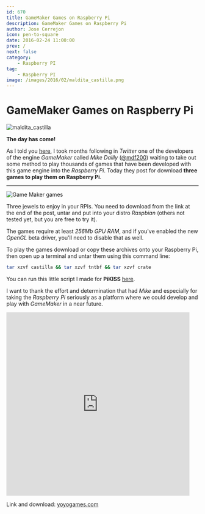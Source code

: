 ```yaml
---
id: 670
title: GameMaker Games on Raspberry Pi
description: GameMaker Games on Raspberry Pi
author: Jose Cerrejon
icon: pen-to-square
date: 2016-02-24 11:00:00
prev: /
next: false
category:
    - Raspberry PI
tag:
    - Raspberry PI
image: /images/2016/02/maldita_castilla.png
---
```


# GameMaker Games on Raspberry Pi

![maldita_castilla](/images/2016/02/maldita_castilla.png)

**The day has come!**

As I told you [here](/post.php?id=653), I took months following in _Twitter_ one of the developers of the engine _GameMaker_ called _Mike Dailly_ ([@mdf200](https://twitter.com/mdf200)) waiting to take out some method to play thousands of games that have been developed with this game engine into the _Raspberry Pi_. Today they post for download **three games to play them on Raspberry Pi**.

---

![Game Maker games](/images/2016/02/gamemaker_games.png)

Three jewels to enjoy in your RPIs. You need to download from the link at the end of the post, untar and put into your distro _Raspbian_ (others not tested yet, but you are free to try it).

The games require at least _256Mb GPU RAM_, and if you've enabled the new _OpenGL_ beta driver, you'll need to disable that as well.

To play the games download or copy these archives onto your Raspberry Pi, then open up a terminal and untar them using this command line:

```bash
tar xzvf castilla && tar xzvf tntbf && tar xzvf crate
```

You can run this little script I made for **PiKISS** [here](https://github.com/jmcerrejon/PiKISS/blob/master/scripts/games/gmaker.sh).

I want to thank the effort and determination that had _Mike_ and especially for taking the _Raspberry Pi_ seriously as a platform where we could develop and play with _GameMaker_ in a near future.

<iframe src="https://vine.co/v/ib3P1E3p6ai/embed/simple" width="480" height="480" frameborder="0"></iframe>

Link and download: [yoyogames.com](https://yoyogames.com/pi)
